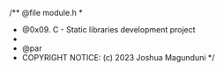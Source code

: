 /** @file module.h
 * 
 * @0x09. C - Static libraries development project
 *
 * @par       
 * COPYRIGHT NOTICE: (c) 2023 Joshua Magunduni
 */ 
